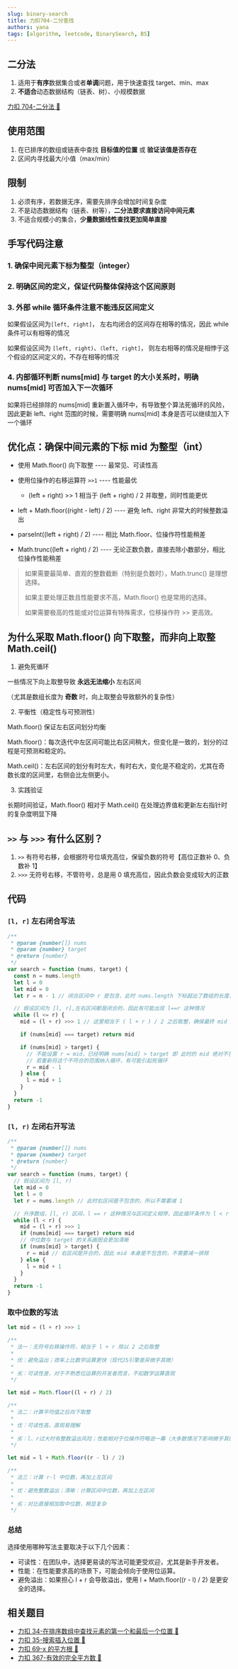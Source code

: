 ```yaml
---
slug: binary-search
title: 力扣704-二分查找
authors: yana
tags: [algorithm, leetcode, BinarySearch, BS]
---
```


## 二分法

1. 适用于**有序**数据集合或者**单调**问题，用于快速查找 target、min、max
2. **不适合**动态数据结构（链表、树）、小规模数据

[力扣 704-二分法 🔗](https://leetcode.cn/problems/binary-search/)

<!-- truncate -->

## 使用范围

1. 在已排序的数组或链表中查找 **目标值的位置** 或 **验证该值是否存在**
2. 区间内寻找最大/小值（max/min）

## 限制

1. 必须有序，若数据无序，需要先排序会增加时间复杂度
2. 不是动态数据结构（链表、树等），**二分法要求直接访问中间元素**
3. 不适合规模小的集合，**少量数据线性查找更加简单直接**

## 手写代码注意

### 1. 确保中间元素下标为整型（integer）

### 2. 明确区间的定义，保证代码整体保持这个区间原则

### 3. 外部 while 循环条件注意不能违反区间定义

如果假设区间为`[left, right]`， 左右均闭合的区间存在相等的情况，因此 while 条件可以有相等的情况

如果假设区间为 `[left, right)`、`（left, right]`， 则左右相等的情况是相悖于这个假设的区间定义的，不存在相等的情况

### 4. 内部循环判断 nums[mid] 与 target 的大小关系时，明确 nums[mid] 可否加入下一次循环

如果将已经排除的 nums[mid] 重新置入循环中，有导致整个算法死循环的风险，因此更新 left、right 范围的时候，需要明确
nums[mid] 本身是否可以继续加入下一个循环

## 优化点：确保中间元素的下标 mid 为整型（int）

- 使用 Math.floor() 向下取整 ---- 最常见、可读性高

- 使用位操作的右移运算符 `>>1` ---- 性能最优

  - (left + right) >> 1 相当于 (left + right) / 2 并取整，同时性能更优

- left + Math.floor((right - left) / 2) ---- 避免 left、right 非常大的时候整数溢出

- parseInt((left + right) / 2) ---- 相比 Math.floor、位操作符性能稍差

- Math.trunc((left + right) / 2) ---- 无论正数负数，直接去除小数部分，相比位操作性能稍差

> 如果需要最简单、直观的整数截断（特别是负数时），Math.trunc() 是理想选择。
>
> 如果主要处理正数且性能要求不高，Math.floor() 也是常用的选择。
>
> 如果需要极高的性能或对位运算有特殊需求，位移操作符 >> 更高效。

## 为什么采取 Math.floor() 向下取整，而非向上取整 Math.ceil()

1. 避免死循环

一些情况下向上取整导致 **永远无法缩小** 左右区间

（尤其是数组长度为 **奇数** 时，向上取整会导致额外的复杂性）

2. 平衡性（稳定性与可预测性）

Math.floor() 保证左右区间划分均衡

Math.floor()：每次迭代中左区间可能比右区间稍大，但变化是一致的，划分的过程是可预测和稳定的。

Math.ceil()：左右区间的划分有时左大，有时右大，变化是不稳定的，尤其在奇数长度的区间里，右侧会比左侧更小。

3. 实践验证

长期时间验证，Math.floor() 相对于 Math.ceil() 在处理边界值和更新左右指针时的复杂度明显下降

## `>>` 与 `>>>` 有什么区别？

1. `>>` 有符号右移，会根据符号位填充高位，保留负数的符号【高位正数补 0、负数补 1】
2. `>>>` 无符号右移，不管符号，总是用 0 填充高位，因此负数会变成较大的正数

## 代码

### `[l, r]` 左右闭合写法

```javascript
/**
 * @param {number[]} nums
 * @param {number} target
 * @return {number}
 */
var search = function (nums, target) {
  const n = nums.length
  let l = 0
  let mid = 0
  let r = n - 1 // 闭合区间中 r 是包含，此时 nums.length 下标超出了数组的长度，需要-1

  // 假设区间为 [l, r],左右区间都是闭合的，因此有可能出现 l==r 这种情况
  while (l <= r) {
    mid = (l + r) >>> 1 // 这里相当于 ( l + r ) / 2 之后取整，确保最终 mid 还是整型

    if (nums[mid] === target) return mid

    if (nums[mid] > target) {
      // 不能设置 r = mid，已经明确 nums[mid] > target 即 此时的 mid 绝对不包含 target
      // 若重新将这个不符合的范围纳入循环，有可能引起死循环
      r = mid - 1
    } else {
      l = mid + 1
    }
  }
  return -1
}
```

### `[l, r)` 左闭右开写法

```javascript
/**
 * @param {number[]} nums
 * @param {number} target
 * @return {number}
 */
var search = function (nums, target) {
  // 假设区间为 [l, r)
  let mid = 0
  let l = 0
  let r = nums.length // 此时右区间是不包含的，所以不需要减 1

  // 升序数组，[l, r) 区间，l == r 这种情况与区间定义相悖，因此循环条件为 l < r
  while (l < r) {
    mid = (l + r) >>> 1
    if (nums[mid] === target) return mid
    // 中位数与 target 的关系画图会更加清晰
    if (nums[mid] > target) {
      r = mid // 右区间是开合的，因此 mid 本身是不包含的，不需要减一排除
    } else {
      l = mid + 1
    }
  }
  return -1
}
```

### 取中位数的写法

```javascript
let mid = (l + r) >>> 1

/**
 * 法一：无符号右移操作符，相当于 l + r 除以 2 之后取整
 *
 * 优：避免溢出；效率上比数学运算更快（现代JS引擎差异微乎其微）
 *
 * 劣：可读性差，对于不熟悉位运算的开发者而言，不如数学运算直观
 */
```

```javascript
let mid = Math.floor((l + r) / 2)

/**
 * 法二：计算平均值之后向下取整
 *
 * 优：可读性高，直观易理解
 *
 * 劣：l、r过大时有整数溢出风险；性能相对于位操作符略逊一筹（大多数情况下影响微乎其微）
 */
```

```javascript
let mid = l + Math.floor((r - l) / 2)

/**
 * 法三：计算 r-l 中位数，再加上左区间
 *
 * 优：避免整数溢出；清晰：计算区间中位数，再加上左区间
 *
 * 劣：对比直接相加取中位数，稍显复杂
 */
```

### 总结

选择使用哪种写法主要取决于以下几个因素：

- 可读性：在团队中，选择更易读的写法可能更受欢迎，尤其是新手开发者。
- 性能：在性能要求高的场景下，可能会倾向于使用位运算。
- 避免溢出：如果担心 l + r 会导致溢出，使用 l + Math.floor((r - l) / 2) 是更安全的选择。

## 相关题目

- [力扣 34-在排序数组中查找元素的第一个和最后一个位置 🔗](https://leetcode.cn/problems/find-first-and-last-position-of-element-in-sorted-array/description/)
- [力扣 35-搜索插入位置 🔗](https://leetcode.cn/problems/search-insert-position/description/)
- [力扣 69-x 的平方根 🔗](https://leetcode.cn/problems/sqrtx/description/)
- [力扣 367-有效的完全平方数 🔗](https://leetcode.cn/problems/valid-perfect-square/description/)
